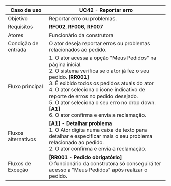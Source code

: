 | Caso de uso         | UC42 - Reportar erro                                                                                                                                                                                                                                                                                                                                                                                                                                                                                                                                                                                                                                                               |
| ------------------- | ------------------------------------------------------------------------------------------------------------------------------------------------------------------------------------------------------------------------------------------------------------------------------------------------------------------------------------------------------------------------------------------------------------------------------------------------------------------------------------------------------------------------------------------------------------------------------------------------------------------------------------------------------------------------------------------- |
| Objetivo            | Reportar erro ou problemas.                                                                                                                                                                                                                                                                                                                                                                                                                                                                                                                                                                                                                       |
| Requisitos          | **RF002**, **RF006**, **RF007**                                                                                                                                                                                                                                                                                                                                                                                                                                                                                          |
| Atores              | Funcionário da construtora                                                                                                                                                                                                                                                                                                                                                                                                                                                                                                                                                                                                                                      |
| Condição de entrada | O ator deseja reportar erros ou problemas relacionados ao pedido.                                                                                                                                                                                                                                                                                                                                                                                                                                                                                                                               |
| Fluxo principal     | 1. O ator acessa a opção "Meus Pedidos" na página inicial. <br >2. O sistema verifica se o ator já fez o seu pedido. **[RR001]** <br> 3. É exibido todos os pedidos atuais do ator <br> 4. O ator seleciona o icone indicativo de reporte de erros no pedido desejado. <br> 5. O ator seleciona o seu erro no drop down. **[A1]** <br> 6. O ator confirma e envia a reclamação.                                                                                                                                                                                                                                                                                      |
| Fluxos alternativos | **[A1] - Detalhar problema** <br> 1. O Ator digita numa caixa de texto para detalhar e especificar mais o seu problema relacionado ao pedido. <br >2. O ator confirma e envia a reclamação.
| Fluxos de Exceção   |  **[RR001 - Pedido obrigatório]** <br> O funcionário da construtora só conseguirá ter acesso a "Meus Pedidos" após realizar o pedido.
